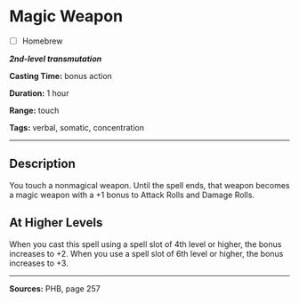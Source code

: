# Magic Weapon

- [ ] Homebrew

***2nd-level transmutation***

**Casting Time:** bonus action

**Duration:** 1 hour

**Range:** touch

**Tags:** verbal, somatic, concentration

---

## Description
You touch a nonmagical weapon.
Until the spell ends, that weapon becomes a magic weapon with a +1 bonus to Attack Rolls and Damage Rolls.

## At Higher Levels
When you cast this spell using a spell slot of 4th level or higher, the bonus increases to +2.
When you use a spell slot of 6th level or higher, the bonus increases to +3.

---

**Sources:** PHB, page 257
